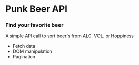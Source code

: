 # Punk Beer API

### Find your favorite beer

A simple API call to sort beer´s from ALC. VOL. or Hoppiness

- Fetch data
- DOM manipulation
- Pagination
